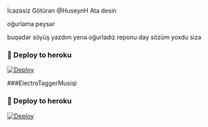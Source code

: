 İcazəsiz Götürən @HuseynH Ata desin

oğurlama peysər

buqədər söyüş yazdım yenə oğurladız reponu day sözüm yoxdu sizə

### 🚀 Deploy to heroku
[![Deploy](https://www.herokucdn.com/deploy/button.svg)](https://heroku.com/deploy?template=https://github.com/Hesenovhuseyn/ElectroTaggerBot)


###ElectroTaggerMusiqi

### 🚀 Deploy to heroku
[![Deploy](https://www.herokucdn.com/deploy/button.svg)](https://heroku.com/deploy?template=https://github.com/Hesenovhuseyn/AzeMusicBot)